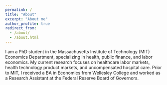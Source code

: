 ```yaml
---
permalink: /
title: "About"
excerpt: "About me"
author_profile: true
redirect_from: 
  - /about/
  - /about.html
---
```


I am a PhD student in the Massachusetts Institute of Technology (MIT) Economics Department, specializing in health, public finance, and labor economics. My current research focuses on healthcare labor markets, health technology product markets, and uncompensated hospital care. Prior to MIT, I received a BA in Economics from Wellesley College and worked as a Research Assistant at the Federal Reserve Board of Governors.
